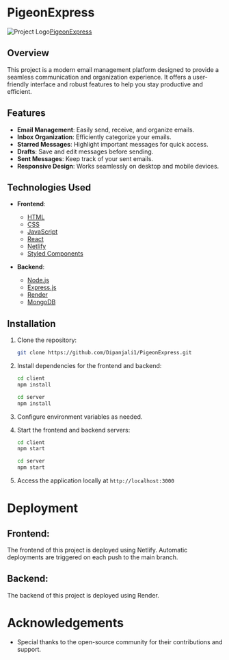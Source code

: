 # PigeonExpress

![Project Logo](https://img.icons8.com/windows/32/FFFFFF/peace-pigeon.png)[PigeonExpress](https://pigeonexpress.netlify.app/)

## Overview

This project is a modern email management platform designed to provide a seamless communication and organization experience. It offers a user-friendly interface and robust features to help you stay productive and efficient.

## Features

- **Email Management**: Easily send, receive, and organize emails.
- **Inbox Organization**: Efficiently categorize your emails.
- **Starred Messages**: Highlight important messages for quick access.
- **Drafts**: Save and edit messages before sending.
- **Sent Messages**: Keep track of your sent emails.
- **Responsive Design**: Works seamlessly on desktop and mobile devices.

## Technologies Used

- **Frontend**:
  - [HTML](https://html.com/)
  - [CSS](https://www.free-css.com/)
  - [JavaScript](https://www.javascript.com/)
  - [React](https://reactjs.org/)
  - [Netlify](https://www.netlify.com/)
  - [Styled Components](https://styled-components.com/)

- **Backend**:
  - [Node.js](https://nodejs.org/)
  - [Express.js](https://expressjs.com/)
  - [Render](https://render.com/)
  - [MongoDB](https://www.mongodb.com/)

## Installation

1. Clone the repository:

   ```bash
   git clone https://github.com/Dipanjali1/PigeonExpress.git
2. Install dependencies for the frontend and backend:
   ```bash
   cd client
   npm install

   cd server
   npm install
4. Configure environment variables as needed.
5. Start the frontend and backend servers:
   ```bash
   cd client
   npm start

   cd server
   npm start
7. Access the application locally at `http://localhost:3000`

# Deployment

## Frontend:
The frontend of this project is deployed using Netlify. Automatic deployments are triggered on each push to the main branch.
## Backend:
The backend of this project is deployed using Render.

# Acknowledgements

- Special thanks to the open-source community for their contributions and support.
